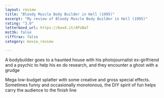 ```yaml
---
layout: review
title: "Bloody Muscle Body Builder in Hell (1995)"
excerpt: "My review of Bloody Muscle Body Builder in Hell (1995)"
rating: "3.0"
letterboxd_url: https://boxd.it/4PsNa7
mst3k: false
rifftrax: false
category: movie_review

---
```


A bodybuilder goes to a haunted house with his photojournalist ex-girlfriend and a psychic to help his ex do research, and they encounter a ghost with a grudge

Mega low-budget splatter with some creative and gross special effects. Sometimes funny and occasionally monotonous, the DIY spirit of fun helps carry the audience to the finish line